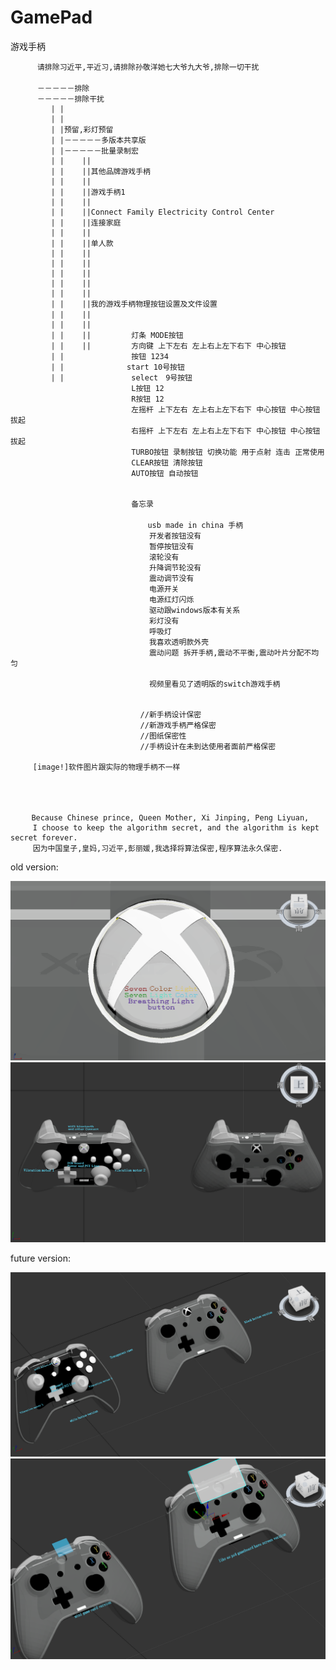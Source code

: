 # GamePad
游戏手柄
          
          请排除习近平,平近习,请排除孙敬洋她七大爷九大爷,排除一切干扰
        　
          －－－－－排除
          －－－－－排除干扰
             | |
             | |
             | |预留,彩灯预留
             | |－－－－－多版本共享版
             | |－－－－－批量录制宏
             | |    ||
             | |    ||其他品牌游戏手柄
             | |    ||
             | |    ||游戏手柄1
             | |    || 
             | |    ||Connect Family Electricity Control Center
             | |    ||连接家庭
             | |    || 
             | |    ||单人款 
             | |    || 
             | |    || 
             | |    || 
             | |    || 
             | |    ||   
             | |    ||我的游戏手柄物理按钮设置及文件设置
             | |    ||　　　　　
             | |    || 
             | |    ||         灯条 MODE按钮
             | |    ||         方向键 上下左右 左上右上左下右下 中心按钮
             | |               按钮 1234
             | |    　　　　　　start 10号按钮
             | |               select　9号按钮
                               L按钮 12 
                               R按钮 12
                               左摇杆 上下左右 左上右上左下右下 中心按钮 中心按钮拔起
                               右摇杆 上下左右 左上右上左下右下 中心按钮 中心按钮拔起
                               TURBO按钮 录制按钮 切换功能 用于点射 连击 正常使用
                               CLEAR按钮 清除按钮
                               AUTO按钮 自动按钮
                               
                               
                               备忘录
                               　　
                           　　　　 usb made in china 手柄
                                   开发者按钮没有
                                   暂停按钮没有
                                   滚轮没有
                                   升降调节轮没有
                                   震动调节没有
                                   电源开关
                                   电源红灯闪烁
                                   驱动跟windows版本有关系
                                   彩灯没有 
                                   呼吸灯
                                   我喜欢透明款外壳
                                   震动问题 拆开手柄,震动不平衡,震动叶片分配不均匀
                                   
                                   视频里看见了透明版的switch游戏手柄
                                   
                                                                      
                                 //新手柄设计保密
                                 //新游戏手柄严格保密
                                 //图纸保密性
                                 //手柄设计在未到达使用者面前严格保密  
                                   
         [image!]软件图片跟实际的物理手柄不一样
       
       
       
       
       　Because Chinese prince, Queen Mother, Xi Jinping, Peng Liyuan, 
         I choose to keep the algorithm secret, and the algorithm is kept secret forever.
         因为中国皇子,皇妈,习近平,彭丽媛,我选择将算法保密,程序算法永久保密.
  
       
       
       
       
old version:
         
   ![image](https://github.com/qizhoward/GamePad/blob/master/Old%20Game%20Board%20Version/gameboard1.PNG)
   ![image](https://github.com/qizhoward/GamePad/blob/master/Old%20Game%20Board%20Version/gameboard2.PNG)
       
future version:
          
   ![image](https://github.com/qizhoward/GamePad/blob/master/Future%20Game%20Board%20Version/gameboard3.PNG)
   ![image](https://github.com/qizhoward/GamePad/blob/master/Future%20Game%20Board%20Version/gameboard4.PNG)
         
